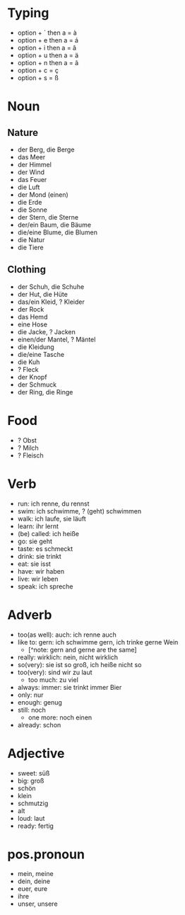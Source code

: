 # Typing

* option + ` then a = à
* option + e then a = á
* option + i then a = â
* option + u then a = ä
* option + n then a = ã
* option + c = ç
* option + s = ß

# Noun

## Nature

* der Berg, die Berge
* das Meer
* der Himmel
* der Wind
* das Feuer
* die Luft
* der Mond (einen)
* die Erde
* die Sonne
* der Stern, die Sterne
* der/ein Baum, die Bäume
* die/eine Blume, die Blumen
* die Natur
* die Tiere

## Clothing

* der Schuh, die Schuhe
* der Hut, die Hüte
* das/ein Kleid, ? Kleider
* der Rock
* das Hemd
* eine Hose
* die Jacke, ? Jacken
* einen/der Mantel, ? Mäntel
* die Kleidung
* die/eine Tasche
* die Kuh
* ? Fleck
* der Knopf
* der Schmuck
* der Ring, die Ringe

# Food
* ? Obst
* ? Milch
* ? Fleisch

# Verb

* run: ich renne, du rennst
* swim: ich schwimme, ? (geht) schwimmen
* walk: ich laufe, sie läuft
* learn: ihr lernt
* (be) called: ich heiße
* go: sie geht
* taste: es schmeckt
* drink: sie trinkt
* eat: sie isst
* have: wir haben
* live: wir leben
* speak: ich spreche

# Adverb

* too(as well): auch: ich renne auch
* like to: gern: ich schwimme gern, ich trinke gerne Wein
  * [^note: gern and gerne are the same]
* really: wirklich: nein, nicht wirklich
* so(very): sie ist so groß, ich heiße nicht so
* too(very): sind wir zu laut
  * too much: zu viel
* always: immer: sie trinkt immer Bier
* only: nur
* enough: genug
* still: noch
  * one more: noch einen
* already: schon

# Adjective

* sweet: süß
* big: groß
* schön
* klein
* schmutzig
* alt
* loud: laut
* ready: fertig

# pos.pronoun

* mein, meine
* dein, deine
* euer, eure
* ihre
* unser, unsere

